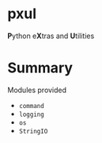 pxul
====

<b>P</b>ython e<b>X</b>tras and <b>U</b>tilities


# Summary

Modules provided
  * `command`
  * `logging`
  * `os`
  * `StringIO`
  
